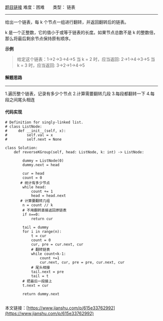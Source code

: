  [题目链接]( https://leetcode-cn.com/problems/reverse-nodes-in-k-group/)
难度：困难          &nbsp;&nbsp;&nbsp;&nbsp;&nbsp;&nbsp;类型： 链表 
***
给出一个链表，每 k 个节点一组进行翻转，并返回翻转后的链表。

k 是一个正整数，它的值小于或等于链表的长度。如果节点总数不是 k 的整数倍，那么将最后剩余节点保持原有顺序。

 
**示例**
> 给定这个链表：1->2->3->4->5
当 k = 2 时，应当返回: 2->1->4->3->5
当 k = 3 时，应当返回: 3->2->1->4->5

#### 解题思路
***
1.遍历整个链表，记录有多少个节点
2.计算需要翻转几段
3.每段都翻转一下
4.每段之间尾头相连



#### 代码实现
```
# Definition for singly-linked list.
# class ListNode:
#     def __init__(self, x):
#         self.val = x
#         self.next = None

class Solution:
    def reverseKGroup(self, head: ListNode, k: int) -> ListNode:     
        
        dummy = ListNode(0)
        dummy.next = head    
        
        cur = head
        count = 0
       # 统计有多少节点
        while head:
            count += 1
            head = head.next
       # 计算要翻转几组
        n = count // k      
        # 不用翻转直接返回原链表
        if n==0:
            return cur
       
        tail = dummy
        for i in range(n):
            t = cur
            count = 0
            cur, pre = cur.next, cur
            # 翻转链表        
            while count<k-1:             
                count +=1
                cur.next, cur, pre = pre, cur.next, cur
            # 尾头相接
            tail.next = pre
            tail = t
        # 把最后一段接上    
        t.next = cur
     
        return dummy.next
            
```

本文链接：[https://www.jianshu.com/p/615e33762992](https://www.jianshu.com/p/615e33762992)
